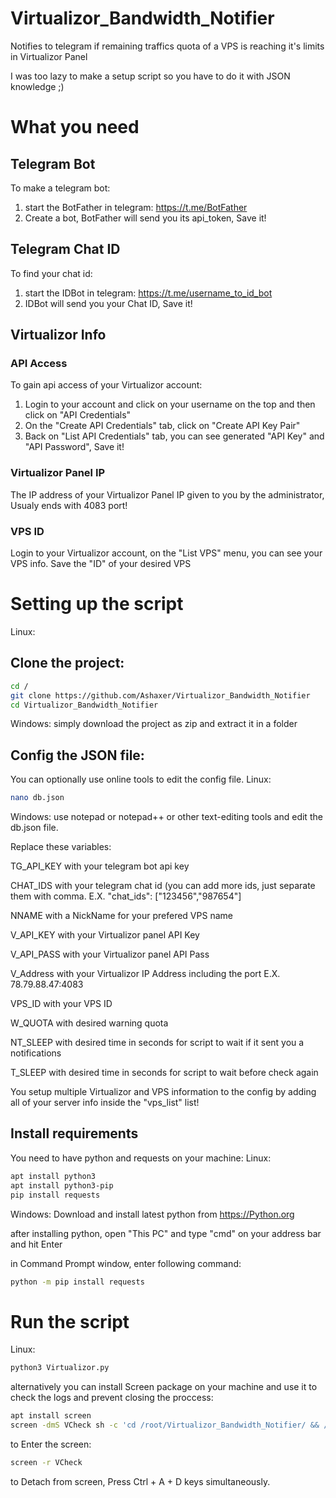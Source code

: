 # Virtualizor_Bandwidth_Notifier
Notifies to telegram if remaining traffics quota of a VPS is reaching it's limits in Virtualizor Panel

I was too lazy to make a setup script so you have to do it with JSON knowledge ;)

# What you need

## Telegram Bot
To make a telegram bot:
1. start the BotFather in telegram: https://t.me/BotFather
2. Create a bot, BotFather will send you its api_token, Save it!

## Telegram Chat ID
To find your chat id:
1. start the IDBot in telegram: https://t.me/username_to_id_bot
2. IDBot will send you your Chat ID, Save it!

## Virtualizor Info
### API Access
To gain api access of your Virtualizor account:
1. Login to your account and click on your username on the top and then click on "API Credentials"
2. On the "Create API Credentials" tab, click on "Create API Key Pair"
3. Back on "List API Credentials" tab, you can see generated "API Key" and "API Password", Save it!

### Virtualizor Panel IP
The IP address of your Virtualizor Panel IP given to you by the administrator, Usualy ends with 4083 port!

### VPS ID
Login to your Virtualizor account, on the "List VPS" menu, you can see your VPS info.
Save the "ID" of your desired VPS

# Setting up the script
Linux:
## Clone the project:
```bash
cd /
git clone https://github.com/Ashaxer/Virtualizor_Bandwidth_Notifier
cd Virtualizor_Bandwidth_Notifier
```
Windows: simply download the project as zip and extract it in a folder

## Config the JSON file:
You can optionally use online tools to edit the config file.
Linux:
```bash
nano db.json
```
Windows: use notepad or notepad++ or other text-editing tools and edit the db.json file.

Replace these variables:

TG_API_KEY with your telegram bot api key

CHAT_IDS with your telegram chat id (you can add more ids, just separate them with comma. E.X. "chat_ids": ["123456","987654"]

NNAME with a NickName for your prefered VPS name

V_API_KEY with your Virtualizor panel API Key

V_API_PASS with your Virtualizor panel API Pass

V_Address with your Virtualizor IP Address including the port E.X. 78.79.88.47:4083

VPS_ID with your VPS ID

W_QUOTA with desired warning quota

NT_SLEEP with desired time in seconds for script to wait if it sent you a notifications

T_SLEEP with desired time in seconds for script to wait before check again

You setup multiple Virtualizor and VPS information to the config by adding all of your server info inside the "vps_list" list!

## Install requirements
You need to have python and requests on your machine:
Linux:
```bash
apt install python3
apt install python3-pip
pip install requests
```

Windows:
Download and install latest python from https://Python.org

after installing python, open "This PC" and type "cmd" on your address bar and hit Enter

in Command Prompt window, enter following command:
```cmd
python -m pip install requests
```

# Run the script
Linux:
```bash
python3 Virtualizor.py
```
alternatively you can install Screen package on your machine and use it to check the logs and prevent closing the proccess:
```bash
apt install screen
screen -dmS VCheck sh -c 'cd /root/Virtualizor_Bandwidth_Notifier/ && /usr/bin/python3 Virtualizor.py'
```
to Enter the screen:
```bash
screen -r VCheck
```
to Detach from screen, Press Ctrl + A + D keys simultaneously.
